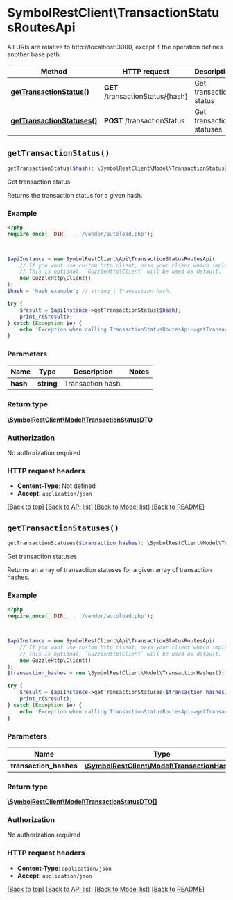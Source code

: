 # SymbolRestClient\TransactionStatusRoutesApi

All URIs are relative to http://localhost:3000, except if the operation defines another base path.

| Method | HTTP request | Description |
| ------------- | ------------- | ------------- |
| [**getTransactionStatus()**](TransactionStatusRoutesApi.md#getTransactionStatus) | **GET** /transactionStatus/{hash} | Get transaction status |
| [**getTransactionStatuses()**](TransactionStatusRoutesApi.md#getTransactionStatuses) | **POST** /transactionStatus | Get transaction statuses |


## `getTransactionStatus()`

```php
getTransactionStatus($hash): \SymbolRestClient\Model\TransactionStatusDTO
```

Get transaction status

Returns the transaction status for a given hash.

### Example

```php
<?php
require_once(__DIR__ . '/vendor/autoload.php');



$apiInstance = new SymbolRestClient\Api\TransactionStatusRoutesApi(
    // If you want use custom http client, pass your client which implements `GuzzleHttp\ClientInterface`.
    // This is optional, `GuzzleHttp\Client` will be used as default.
    new GuzzleHttp\Client()
);
$hash = 'hash_example'; // string | Transaction hash.

try {
    $result = $apiInstance->getTransactionStatus($hash);
    print_r($result);
} catch (Exception $e) {
    echo 'Exception when calling TransactionStatusRoutesApi->getTransactionStatus: ', $e->getMessage(), PHP_EOL;
}
```

### Parameters

| Name | Type | Description  | Notes |
| ------------- | ------------- | ------------- | ------------- |
| **hash** | **string**| Transaction hash. | |

### Return type

[**\SymbolRestClient\Model\TransactionStatusDTO**](../Model/TransactionStatusDTO.md)

### Authorization

No authorization required

### HTTP request headers

- **Content-Type**: Not defined
- **Accept**: `application/json`

[[Back to top]](#) [[Back to API list]](../../README.md#endpoints)
[[Back to Model list]](../../README.md#models)
[[Back to README]](../../README.md)

## `getTransactionStatuses()`

```php
getTransactionStatuses($transaction_hashes): \SymbolRestClient\Model\TransactionStatusDTO[]
```

Get transaction statuses

Returns an array of transaction statuses for a given array of transaction hashes.

### Example

```php
<?php
require_once(__DIR__ . '/vendor/autoload.php');



$apiInstance = new SymbolRestClient\Api\TransactionStatusRoutesApi(
    // If you want use custom http client, pass your client which implements `GuzzleHttp\ClientInterface`.
    // This is optional, `GuzzleHttp\Client` will be used as default.
    new GuzzleHttp\Client()
);
$transaction_hashes = new \SymbolRestClient\Model\TransactionHashes(); // \SymbolRestClient\Model\TransactionHashes

try {
    $result = $apiInstance->getTransactionStatuses($transaction_hashes);
    print_r($result);
} catch (Exception $e) {
    echo 'Exception when calling TransactionStatusRoutesApi->getTransactionStatuses: ', $e->getMessage(), PHP_EOL;
}
```

### Parameters

| Name | Type | Description  | Notes |
| ------------- | ------------- | ------------- | ------------- |
| **transaction_hashes** | [**\SymbolRestClient\Model\TransactionHashes**](../Model/TransactionHashes.md)|  | |

### Return type

[**\SymbolRestClient\Model\TransactionStatusDTO[]**](../Model/TransactionStatusDTO.md)

### Authorization

No authorization required

### HTTP request headers

- **Content-Type**: `application/json`
- **Accept**: `application/json`

[[Back to top]](#) [[Back to API list]](../../README.md#endpoints)
[[Back to Model list]](../../README.md#models)
[[Back to README]](../../README.md)

